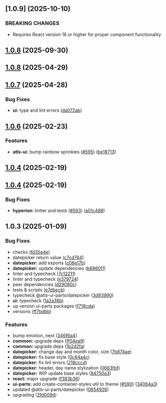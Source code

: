 



## [1.0.9] (2025-10-10)


### BREAKING CHANGES


* Requires React version 18 or higher for proper component functionality


## [1.0.8](https://github.com/atls/hyperion/compare/@atls-ui-parts/datepicker@1.0.8...@atls-ui-parts/datepicker@1.0.8) (2025-09-30)






## [1.0.8](https://github.com/atls/hyperion/compare/@atls-ui-parts/datepicker@1.0.7...@atls-ui-parts/datepicker@1.0.8) (2025-04-29)






## [1.0.7](https://github.com/atls/hyperion/compare/@atls-ui-parts/datepicker@1.0.6...@atls-ui-parts/datepicker@1.0.7) (2025-04-28)


### Bug Fixes


* **ui:** type and lint errors ([da072ab](https://github.com/atls/hyperion/commit/da072abf91f465b4a6f0b736e2b26c78a2891d1d))





## [1.0.6](https://github.com/atls/hyperion/compare/@atls-ui-parts/datepicker@1.0.4...@atls-ui-parts/datepicker@1.0.6) (2025-02-23)


### Features


* **atls-ui:** bump rainbow sprinkles ([#595](https://github.com/atls/hyperion/issues/595)) ([be18713](https://github.com/atls/hyperion/commit/be1871351926c38605bbed4d7aa11a4759f80f3d))





## [1.0.4](https://github.com/atls/hyperion/compare/@atls-ui-parts/datepicker@1.0.4...@atls-ui-parts/datepicker@1.0.4) (2025-02-19)






## [1.0.4](https://github.com/atls/hyperion/compare/@atls-ui-parts/datepicker@1.0.3...@atls-ui-parts/datepicker@1.0.4) (2025-02-19)


### Bug Fixes


* **hyperion:** lintter and tests ([#593](https://github.com/atls/hyperion/issues/593)) ([a01c488](https://github.com/atls/hyperion/commit/a01c488064d6386f754aafd2eecb28a19396635e))





## 1.0.3 (2025-01-09)


### Bug Fixes


* checks ([fd35e4e](https://github.com/atls/hyperion/commit/fd35e4e5ee760fed44fc51d0dfc1d3fffaa27a9c))
* datepicker return value ([c7cd764](https://github.com/atls/hyperion/commit/c7cd76490f030a761be72e61438ba69bb8362cfc))
* **datepicker:** add exports ([c08e17b](https://github.com/atls/hyperion/commit/c08e17bd8864de9c00fc43111b426bfe4eee2d9b))
* **datepicker:** update dependencies ([b6860f1](https://github.com/atls/hyperion/commit/b6860f12a8b0395a8cae250824fd98eba8cfd0b7))
* linter and typecheck ([7c12211](https://github.com/atls/hyperion/commit/7c122114184b40e9a06e6404489b23e0ba3ee5d4))
* linter and typecheck ([e379724](https://github.com/atls/hyperion/commit/e379724b7dbf3c8cba2b0b94647239b0b37c5fb8))
* peer dependencies ([d29080c](https://github.com/atls/hyperion/commit/d29080cb0950b04e65ab7755571e350d3450b4dd))
* tests & scripts ([e7dbecb](https://github.com/atls/hyperion/commit/e7dbecb12718ed243206a1ef92bbd4c45e026dbe))
* typecheck @atls-ui-parts/datepicker ([3d93990](https://github.com/atls/hyperion/commit/3d9399086bd431fc5450c43a470b9f4d78a60e8e))
* **ui:** typecheck ([1a2a36b](https://github.com/atls/hyperion/commit/1a2a36b8baeececd0b929dcdb94da3d38ae8ad1e))
* up version ui-parts packages ([f718cda](https://github.com/atls/hyperion/commit/f718cda36c43cc8a060dafee178f6e532a42848e))
* versions ([ff7bdbb](https://github.com/atls/hyperion/commit/ff7bdbb281c9f6e732b06461a0c633c8cc010e46))

### Features


* bump emotion, next ([346f6a4](https://github.com/atls/hyperion/commit/346f6a43978912f3be4b09031933ab2a572907b2))
* **common:** upgrade deps ([ff04ea9](https://github.com/atls/hyperion/commit/ff04ea97e10efa26d27a27c37337e5afc62e47bb))
* **common:** upgrade deps ([1b2d2fa](https://github.com/atls/hyperion/commit/1b2d2fac134ec0c834b9410dcf783d2a80278691))
* **datepicker:** change day and month color, size ([7b874ae](https://github.com/atls/hyperion/commit/7b874aed3a3b29170e44b60ab5d1f8c261ade609))
* **datepicker:** fix base style ([0c64a4c](https://github.com/atls/hyperion/commit/0c64a4cb0598cacd2f65d8402ea5470b977d3036))
* **datepicker:** fix lint errors ([218cccd](https://github.com/atls/hyperion/commit/218cccd59e482ceb8803f41d1a3378f56fe386e1))
* **datepicker:** header, day name stylization ([0683fbf](https://github.com/atls/hyperion/commit/0683fbf6eb24f9b1173567ea2a1b3fc2f9dff8b9))
* **datepicker:** WIP update base styles ([84750a3](https://github.com/atls/hyperion/commit/84750a309ff298e5a441f519238e8fd7ded28bb5))
* **react:** major upgrade ([f383b36](https://github.com/atls/hyperion/commit/f383b36618f9daa1b137b394de7a55a03bec25b4))
* **ui-parts:** add create-container-styles util to theme ([#590](https://github.com/atls/hyperion/issues/590)) ([34064a3](https://github.com/atls/hyperion/commit/34064a384192b781fd6d667857f568d4f42228a4))
* updated @atls-ui-parts/datepicker ([0654926](https://github.com/atls/hyperion/commit/065492639acf060fc9d8600f5c0775f5ccec5863))
* upgrading ([2fd009d](https://github.com/atls/hyperion/commit/2fd009d9b9fcf0440e865f48ad8571adda170de6))


